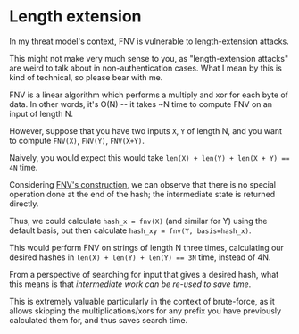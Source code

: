 # Length extension

In my threat model's context, FNV is vulnerable to length-extension attacks.

This might not make very much sense to you, as "length-extension attacks" are weird to talk about in non-authentication cases. What I mean by this is kind of technical, so please bear with me.

FNV is a linear algorithm which performs a multiply and xor for each byte of data. In other words, it's O(N) -- it takes ~N time to compute FNV on an input of length N.

However, suppose that you have two inputs `X`, `Y` of length N, and you want to compute `FNV(X)`, `FNV(Y)`, `FNV(X+Y)`.

Naively, you would expect this would take `len(X) + len(Y) + len(X + Y) == 4N` time.

Considering [FNV's construction](https://github.com/SciresM/fnv-notes/blob/master/basics.md), we can observe that there is no special operation done at the end of the hash; the intermediate state is returned directly.

Thus, we could calculate `hash_x = fnv(X)` (and similar for Y) using the default basis, but then calculate `hash_xy = fnv(Y, basis=hash_x)`.

This would perform FNV on strings of length N three times, calculating our desired hashes in `len(X) + len(Y) + len(Y) == 3N` time, instead of 4N.

From a perspective of searching for input that gives a desired hash, what this means is that *intermediate work can be re-used to save time*.

This is extremely valuable particularly in the context of brute-force, as it allows skipping the multiplications/xors for any prefix you have previously calculated them for, and thus saves search time.